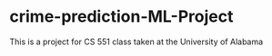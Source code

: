 # crime-prediction-ML-Project
This is a project for CS 551 class taken at the University of Alabama
